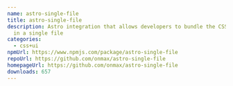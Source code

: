 ```yaml
---
name: astro-single-file
title: astro-single-file
description: Astro integration that allows developers to bundle the CSS and HTML
  in a single file
categories:
  - css+ui
npmUrl: https://www.npmjs.com/package/astro-single-file
repoUrl: https://github.com/onmax/astro-single-file
homepageUrl: https://github.com/onmax/astro-single-file
downloads: 657
---
```

